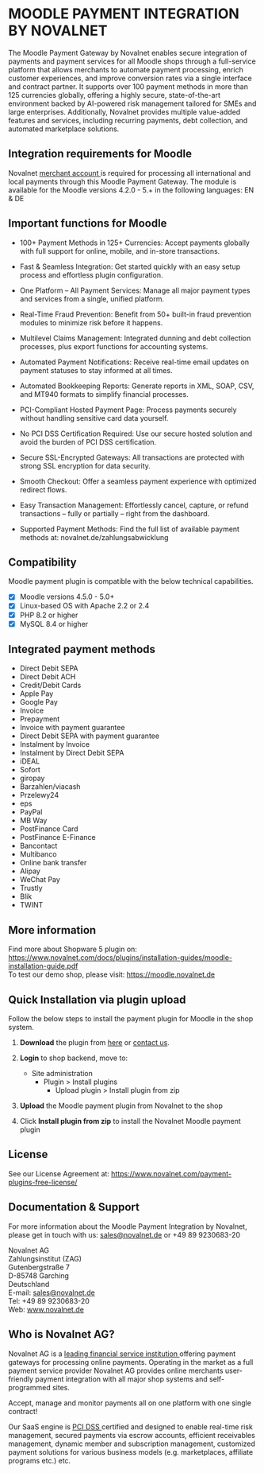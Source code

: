 # MOODLE PAYMENT INTEGRATION BY NOVALNET

The Moodle Payment Gateway by Novalnet enables secure integration of payments and payment services for all Moodle shops through a full-service platform that allows merchants to automate payment processing, enrich customer experiences, and improve conversion rates via a single interface and contract partner. It supports over 100 payment methods in more than 125 currencies globally, offering a highly secure, state-of-the-art environment backed by AI-powered risk management tailored for SMEs and large enterprises. Additionally, Novalnet provides multiple value-added features and services, including recurring payments, debt collection, and automated marketplace solutions.

## Integration requirements for Moodle
Novalnet <a href="https://www.novalnet.de/"> merchant account </a> is required for processing all international and local payments through this Moodle Payment Gateway. The module is available for the Moodle versions 4.2.0 - 5.+ in the following languages: EN & DE

## Important functions for Moodle

* 100+ Payment Methods in 125+ Currencies:
Accept payments globally with full support for online, mobile, and in-store transactions.

* Fast & Seamless Integration:
Get started quickly with an easy setup process and effortless plugin configuration.

* One Platform – All Payment Services:
Manage all major payment types and services from a single, unified platform.

* Real-Time Fraud Prevention:
Benefit from 50+ built-in fraud prevention modules to minimize risk before it happens.

* Multilevel Claims Management:
Integrated dunning and debt collection processes, plus export functions for accounting systems.

* Automated Payment Notifications:
Receive real-time email updates on payment statuses to stay informed at all times.

* Automated Bookkeeping Reports:
Generate reports in XML, SOAP, CSV, and MT940 formats to simplify financial processes.

* PCI-Compliant Hosted Payment Page:
Process payments securely without handling sensitive card data yourself.

* No PCI DSS Certification Required:
Use our secure hosted solution and avoid the burden of PCI DSS certification.

* Secure SSL-Encrypted Gateways:
All transactions are protected with strong SSL encryption for data security.

* Smooth Checkout:
Offer a seamless payment experience with optimized redirect flows.

* Easy Transaction Management:
Effortlessly cancel, capture, or refund transactions – fully or partially – right from the dashboard.

* Supported Payment Methods:
Find the full list of available payment methods at: novalnet.de/zahlungsabwicklung

## Compatibility

Moodle payment plugin is compatible with the below technical capabilities. 

- [x]	Moodle versions 4.5.0 - 5.0+
- [x]	Linux-based OS with Apache 2.2 or 2.4
- [x]	PHP 8.2 or higher
- [x]	MySQL 8.4 or higher

## Integrated payment methods

- Direct Debit SEPA
- Direct Debit ACH
- Credit/Debit Cards
- Apple Pay
- Google Pay
- Invoice
- Prepayment
- Invoice with payment guarantee
- Direct Debit SEPA with payment guarantee
- Instalment by Invoice
- Instalment by Direct Debit SEPA
- iDEAL
- Sofort
- giropay
- Barzahlen/viacash
- Przelewy24
- eps
- PayPal
- MB Way
- PostFinance Card
- PostFinance E-Finance
- Bancontact
- Multibanco
- Online bank transfer
- Alipay
- WeChat Pay
- Trustly
- Blik
- TWINT

## More information
Find more about Shopware 5 plugin on: https://www.novalnet.com/docs/plugins/installation-guides/moodle-installation-guide.pdf<br>
To test our demo shop, please visit: https://moodle.novalnet.de

## Quick Installation via plugin upload
Follow the below steps to install the payment plugin for Moodle in the shop system.

1. **Download** the plugin from <a href="https://moodle.org/plugins"> here</a> or <a href="https://www.novalnet.com/contact/"> contact us</a>.

2. **Login** to shop backend, move to:
   - Site administration
     - Plugin > Install plugins 
       - Upload plugin > Install plugin from zip
       
3. **Upload** the Moodle payment plugin from Novalnet to the shop

4. Click **Install plugin from zip** to install the Novalnet Moodle payment plugin

## License  
See our License Agreement at: https://www.novalnet.com/payment-plugins-free-license/

## Documentation & Support
For more information about the Moodle Payment Integration by Novalnet, please get in touch with us: <a href="mailto:sales@novalnet.de"> sales@novalnet.de </a> or +49 89 9230683-20<br>

Novalnet AG<br>
Zahlungsinstitut (ZAG)<br>
Gutenbergstraße 7<br>
D-85748 Garching<br>
Deutschland<br>
E-mail: sales@novalnet.de<br>
Tel: +49 89 9230683-20<br>
Web: www.novalnet.de

## Who is Novalnet AG?
<p>Novalnet AG is a <a href="https://www.novalnet.de/zahlungsinstitut"> leading financial service institution </a> offering payment gateways for processing online payments. Operating in the market as a full payment service provider Novalnet AG provides online merchants user-friendly payment integration with all major shop systems and self-programmed sites.</p> 
<p>Accept, manage and monitor payments all on one platform with one single contract!</p>
<p>Our SaaS engine is <a href="https://www.novalnet.de/pci-dss-zertifizierung"> PCI DSS </a> certified and designed to enable real-time risk management, secured payments via escrow accounts, efficient receivables management, dynamic member and subscription management, customized payment solutions for various business models (e.g. marketplaces, affiliate programs etc.) etc.</p>
